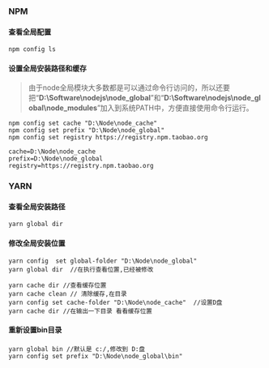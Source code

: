 ### NPM

#### 查看全局配置

```shell
npm config ls
```



#### 设置全局安装路径和缓存

> 由于node全局模块大多数都是可以通过命令行访问的，所以还要把“**D:\Software\nodejs\node_global**”和“**D:\Software\nodejs\node_global\node_modules**”加入到系统PATH中，方便直接使用命令行运行。

```shell
npm config set cache "D:\Node\node_cache"
npm config set prefix "D:\Node\node_global"
npm config set registry https://registry.npm.taobao.org
```



```shell
cache=D:\Node\node_cache
prefix=D:\Node\node_global
registry=https://registry.npm.taobao.org
```





### YARN

#### 查看全局安装路径

```shell
yarn global dir
```



#### 修改全局安装位置

```shell
yarn config  set global-folder "D:\Node\node_global"
yarn global dir  //在执行查看位置,已经被修改

yarn cache dir //查看缓存位置
yarn cache clean // 清除缓存,在目录
yarn config set cache-folder "D:\Node\node_cache"  //设置D盘
yarn cache dir //在输出一下目录 看看缓存位置
```



#### 重新设置bin目录

```shell
yarn global bin //默认是 c:/,修改到 D:盘
yarn config set prefix "D:\Node\node_global\bin"
```





